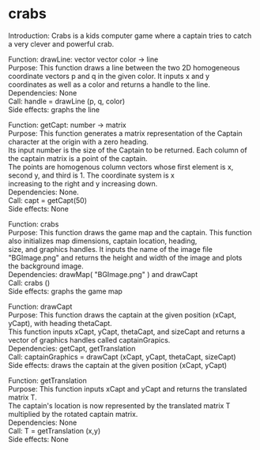 # crabs
Introduction: Crabs is a kids computer game where a captain tries to catch a very clever and powerful crab. <br>

Function: drawLine: vector vector color -> line <br>
Purpose: This function draws a line between the two 2D homogeneous coordinate vectors p and q in the given color. It inputs x and y <br>
coordinates as well as a color and returns a handle to the line. <br>
Dependencies: None <br>
Call: handle = drawLine (p, q, color) <br>
Side effects: graphs the line <br>

Function: getCapt: number -> matrix <br>
Purpose: This function generates a matrix representation of the Captain character at the origin with a zero heading. <br>
Its input number is the size of the Captain to be returned. Each column of the captain matrix is a point of the captain. <br> 
The points are homogenous column vectors whose first element is x, second y, and third is 1. The coordinate system is x <br>
increasing to the right and y increasing down. <br>
Dependencies: None. <br>
Call: capt = getCapt(50) <br>
Side effects: None <br>

Function: crabs <br>
Purpose: This function draws the game map and the captain. This function also initializes map dimensions, captain location, heading,  <br>
size, and graphics handles. It inputs the name of the image file "BGImage.png" and returns the height and width of the image and plots  <br>
the background image.  <br>
Dependencies: drawMap( "BGImage.png" ) and drawCapt  <br>
Call: crabs ()  <br>
Side effects: graphs the game map <br>

Function: drawCapt  <br>
Purpose: This function draws the captain at the given position (xCapt, yCapt), with heading thetaCapt.  <br>
This function inputs xCapt, yCapt, thetaCapt, and sizeCapt and returns a vector of graphics handles called captainGrapics.  <br>
Dependencies: getCapt, getTranslation <br>
Call: captainGraphics = drawCapt (xCapt, yCapt, thetaCapt, sizeCapt) <br>
Side effects: draws the captain at the given position (xCapt, yCapt) <br>

Function: getTranslation <br>
Purpose: This function inputs xCapt and yCapt and returns the translated matrix T.  <br>
The captain's location is now represented by the translated matrix T multiplied by the rotated captain matrix.  <br>
Dependencies: None  <br>
Call: T = getTranslation (x,y) <br>
Side effects: None <be>
